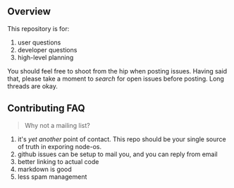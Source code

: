 ## Overview

This repository is for:

1. user questions
2. developer questions
3. high-level planning

You should feel free to shoot from the hip when posting issues.
Having said that, please take a moment to *search* for open issues before posting.
Long threads are okay.

## Contributing FAQ

> Why not a mailing list?

1. it's *yet another* point of contact. This repo should be your single source of truth in exporing node-os.
2. github issues can be setup to mail you, and you can reply from email
3. better linking to actual code
4. markdown is good
5. less spam management
